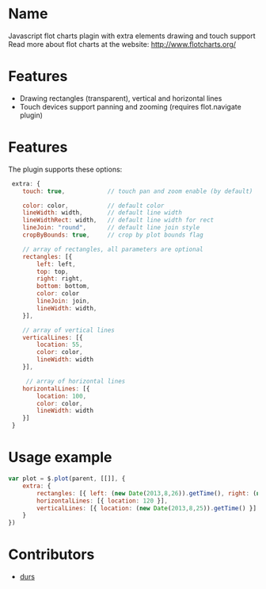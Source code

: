 # Name

Javascript flot charts plagin with extra elements drawing and touch support
Read more about flot charts at the website: http://www.flotcharts.org/

# Features

* Drawing rectangles (transparent), vertical and horizontal lines
* Touch devices support panning and zooming (requires flot.navigate plugin)

# Features

The plugin supports these options:
``` js 
 extra: {
    touch: true,            // touch pan and zoom enable (by default)

    color: color,           // default color
    lineWidth: width,       // default line width
    lineWidthRect: width,   // default line width for rect
    lineJoin: "round",      // default line join style
    cropByBounds: true,     // crop by plot bounds flag

    // array of rectangles, all parameters are optional
    rectangles: [{
        left: left,
        top: top,
        right: right,
        bottom: bottom,
        color: color
        lineJoin: join,
        lineWidth: width,
    }],

    // array of vertical lines
    verticalLines: [{
        location: 55,
        color: color,
        lineWidth: width
    }],

     // array of horizontal lines
    horizontalLines: [{
        location: 100,
        color: color,
        lineWidth: width
    }]
 }
```

# Usage example

``` js 
var plot = $.plot(parent, [[]], {
    extra: {
        rectangles: [{ left: (new Date(2013,8,26)).getTime(), right: (new Date(2013,8,27)).getTime() }],
        horizontalLines: [{ location: 120 }],
        verticalLines: [{ location: (new Date(2013,8,25)).getTime() }]
    }
})
```

# Contributors

* [durs](https://github.com/durs)